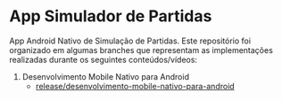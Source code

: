 # App Simulador de Partidas
App Android Nativo de Simulação de Partidas. Este repositório foi organizado em algumas branches que representam as implementações realizadas durante os seguintes conteúdos/vídeos:

1. Desenvolvimento Mobile Nativo para Android
    - [release/desenvolvimento-mobile-nativo-para-android](https://github.com/Kakazis/simulador-partidas-app/tree/release/desenvolvimento-mobile-nativo-para-android)

